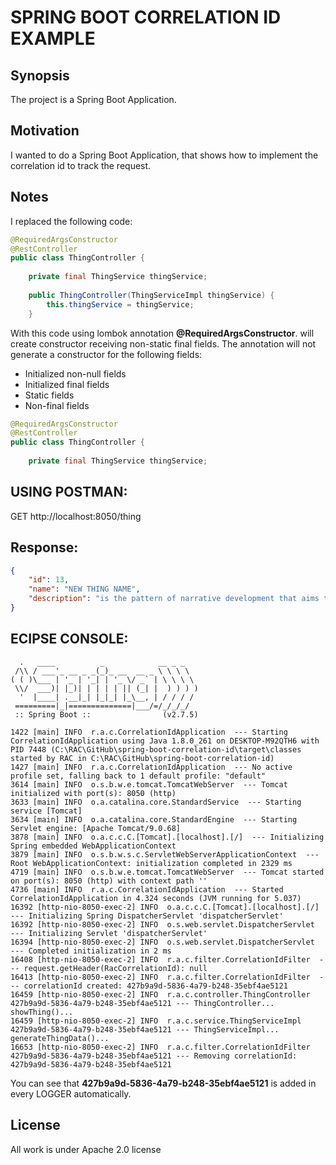 # SPRING BOOT CORRELATION ID EXAMPLE

## Synopsis

The project is a Spring Boot Application.

## Motivation

I wanted to do a Spring Boot Application, that shows how to implement the correlation id to track the request.


## Notes

I replaced the following code:

```java
@RequiredArgsConstructor
@RestController
public class ThingController {
    
    private final ThingService thingService;
    
    public ThingController(ThingServiceImpl thingService) {
        this.thingService = thingService;
    }
```

With this code using lombok annotation **@RequiredArgsConstructor**.
will create constructor receiving non-static final fields.
The annotation will not generate a constructor for the following fields:
- Initialized non-null fields
- Initialized final fields
- Static fields
- Non-final fields

```java
@RequiredArgsConstructor
@RestController
public class ThingController {
    
    private final ThingService thingService;
```

USING POSTMAN:
--------------
GET
http://localhost:8050/thing


Response:
---------
```json
{
    "id": 13,
    "name": "NEW THING NAME",
    "description": "is the pattern of narrative development that aims to make vivid a place, object, character, or group"
}
```


ECIPSE CONSOLE:
---------------
```
  .   ____          _            __ _ _
 /\\ / ___'_ __ _ _(_)_ __  __ _ \ \ \ \
( ( )\___ | '_ | '_| | '_ \/ _` | \ \ \ \
 \\/  ___)| |_)| | | | | || (_| |  ) ) ) )
  '  |____| .__|_| |_|_| |_\__, | / / / /
 =========|_|==============|___/=/_/_/_/
 :: Spring Boot ::                (v2.7.5)

1422 [main] INFO  r.a.c.CorrelationIdApplication  --- Starting CorrelationIdApplication using Java 1.8.0_261 on DESKTOP-M92QTH6 with PID 7448 (C:\RAC\GitHub\spring-boot-correlation-id\target\classes started by RAC in C:\RAC\GitHub\spring-boot-correlation-id) 
1427 [main] INFO  r.a.c.CorrelationIdApplication  --- No active profile set, falling back to 1 default profile: "default" 
3614 [main] INFO  o.s.b.w.e.tomcat.TomcatWebServer  --- Tomcat initialized with port(s): 8050 (http) 
3633 [main] INFO  o.a.catalina.core.StandardService  --- Starting service [Tomcat] 
3634 [main] INFO  o.a.catalina.core.StandardEngine  --- Starting Servlet engine: [Apache Tomcat/9.0.68] 
3878 [main] INFO  o.a.c.c.C.[Tomcat].[localhost].[/]  --- Initializing Spring embedded WebApplicationContext 
3879 [main] INFO  o.s.b.w.s.c.ServletWebServerApplicationContext  --- Root WebApplicationContext: initialization completed in 2329 ms 
4719 [main] INFO  o.s.b.w.e.tomcat.TomcatWebServer  --- Tomcat started on port(s): 8050 (http) with context path '' 
4736 [main] INFO  r.a.c.CorrelationIdApplication  --- Started CorrelationIdApplication in 4.324 seconds (JVM running for 5.037) 
16392 [http-nio-8050-exec-2] INFO  o.a.c.c.C.[Tomcat].[localhost].[/]  --- Initializing Spring DispatcherServlet 'dispatcherServlet' 
16392 [http-nio-8050-exec-2] INFO  o.s.web.servlet.DispatcherServlet  --- Initializing Servlet 'dispatcherServlet' 
16394 [http-nio-8050-exec-2] INFO  o.s.web.servlet.DispatcherServlet  --- Completed initialization in 2 ms 
16408 [http-nio-8050-exec-2] INFO  r.a.c.filter.CorrelationIdFilter  --- request.getHeader(RacCorrelationId): null 
16413 [http-nio-8050-exec-2] INFO  r.a.c.filter.CorrelationIdFilter  --- correlationId created: 427b9a9d-5836-4a79-b248-35ebf4ae5121 
16459 [http-nio-8050-exec-2] INFO  r.a.c.controller.ThingController 427b9a9d-5836-4a79-b248-35ebf4ae5121 --- ThingController... showThing()...  
16459 [http-nio-8050-exec-2] INFO  r.a.c.service.ThingServiceImpl 427b9a9d-5836-4a79-b248-35ebf4ae5121 --- ThingServiceImpl... generateThingData()...  
16653 [http-nio-8050-exec-2] INFO  r.a.c.filter.CorrelationIdFilter 427b9a9d-5836-4a79-b248-35ebf4ae5121 --- Removing correlationId: 427b9a9d-5836-4a79-b248-35ebf4ae5121 
```

You can see that **427b9a9d-5836-4a79-b248-35ebf4ae5121** is added in every LOGGER automatically.


## License

All work is under Apache 2.0 license